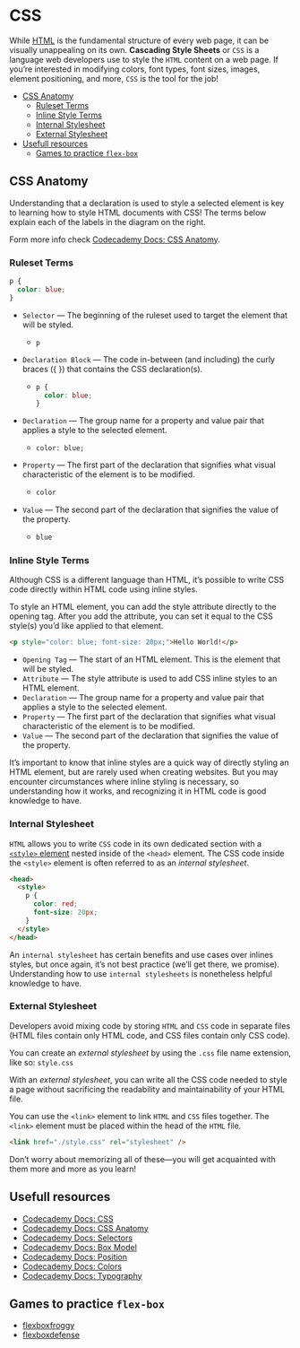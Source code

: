# CSS

While [HTML](../HTML/) is the fundamental structure of every web page, it can be visually unappealing on its own. **Cascading Style Sheets** or `CSS` is a language web developers use to style the `HTML` content on a web page. If you’re interested in modifying colors, font types, font sizes, images, element positioning, and more, `CSS` is the tool for the job!

- [CSS Anatomy](#css-anatomy)
  - [Ruleset Terms](#ruleset-terms)
  - [Inline Style Terms](#inline-style-terms)
  - [Internal Stylesheet](#internal-stylesheet)
  - [External Stylesheet](#external-stylesheet)
- [Usefull resources](#usefull-resources)
  - [Games to practice `flex-box`](#games-to-practice-flex-box)

## CSS Anatomy

Understanding that a declaration is used to style a selected element is key to learning how to style HTML documents with CSS! The terms below explain each of the labels in the diagram on the right.

Form more info check [Codecademy Docs: CSS Anatomy](https://www.codecademy.com/resources/docs/css/anatomy).

### Ruleset Terms

```css
p {
  color: blue;
}
```

- `Selector` — The beginning of the ruleset used to target the element that will be styled.

  - ```
    p
    ```

- `Declaration Block` — The code in-between (and including) the curly braces ({ }) that contains the CSS declaration(s).
  - ```css
    p {
      color: blue;
    }
    ```
- `Declaration` — The group name for a property and value pair that applies a style to the selected element.

  - ```
    color: blue;
    ```

- `Property` — The first part of the declaration that signifies what visual characteristic of the element is to be modified.
  - ```css
    color
    ```
- `Value` — The second part of the declaration that signifies the value of the property.
  - ```css
    blue
    ```

### Inline Style Terms

Although CSS is a different language than HTML, it’s possible to write CSS code directly within HTML code using inline styles.

To style an HTML element, you can add the style attribute directly to the opening tag. After you add the attribute, you can set it equal to the CSS style(s) you’d like applied to that element.

```html
<p style="color: blue; font-size: 20px;">Hello World!</p>
```

- `Opening Tag` — The start of an HTML element. This is the element that will be styled.
- `Attribute` — The style attribute is used to add CSS inline styles to an HTML element.
- `Declaration` — The group name for a property and value pair that applies a style to the selected element.
- `Property` — The first part of the declaration that signifies what visual characteristic of the element is to be modified.
- `Value` — The second part of the declaration that signifies the value of the property.

It’s important to know that inline styles are a quick way of directly styling an HTML element, but are rarely used when creating websites. But you may encounter circumstances where inline styling is necessary, so understanding how it works, and recognizing it in HTML code is good knowledge to have.

### Internal Stylesheet

`HTML` allows you to write `CSS` code in its own dedicated section with a [`<style>` element](https://developer.mozilla.org/en-US/docs/Web/HTML/Element/style) nested inside of the `<head>` element. The CSS code inside the `<style>` element is often referred to as an _internal stylesheet_.

```html
<head>
  <style>
    p {
      color: red;
      font-size: 20px;
    }
  </style>
</head>
```

An `internal stylesheet` has certain benefits and use cases over inlines styles, but once again, it’s not best practice (we’ll get there, we promise). Understanding how to use `internal stylesheets` is nonetheless helpful knowledge to have.

### External Stylesheet

Developers avoid mixing code by storing `HTML` and `CSS` code in separate files (HTML files contain only HTML code, and CSS files contain only CSS code).

You can create an _external stylesheet_ by using the `.css` file name extension, like so: `style.css`

With an _external stylesheet_, you can write all the CSS code needed to style a page without sacrificing the readability and maintainability of your HTML file.

You can use the `<link>` element to link `HTML` and `CSS` files together. The `<link>` element must be placed within the head of the `HTML` file.

```html
<link href="./style.css" rel="stylesheet" />
```

Don’t worry about memorizing all of these—you will get acquainted with them more and more as you learn!

## Usefull resources

- [Codecademy Docs: CSS](https://www.codecademy.com/resources/docs/css)
- [Codecademy Docs: CSS Anatomy](https://www.codecademy.com/resources/docs/css/anatomy)
- [Codecademy Docs: Selectors](https://www.codecademy.com/resources/docs/css/selectors)
- [Codecademy Docs: Box Model](https://www.codecademy.com/resources/docs/css/box-model)
- [Codecademy Docs: Position](https://www.codecademy.com/resources/docs/css/position)
- [Codecademy Docs: Colors](https://www.codecademy.com/resources/docs/css/colors)
- [Codecademy Docs: Typography](https://www.codecademy.com/resources/docs/css/typography)

## Games to practice `flex-box`

- [flexboxfroggy](http://flexboxfroggy.com/)
- [flexboxdefense](http://www.flexboxdefense.com/)
